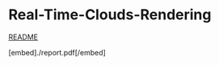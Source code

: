 # Real-Time-Clouds-Rendering

[README](./report.pdf "Project Report PDF")

[embed]./report.pdf[/embed]